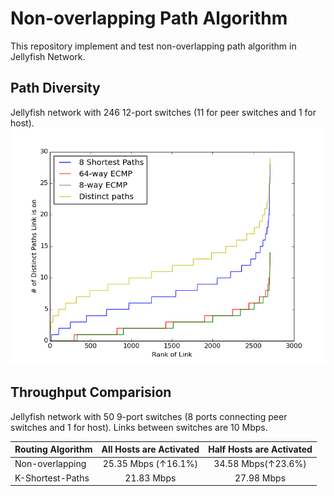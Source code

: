 # Non-overlapping Path Algorithm 

This repository implement and test 
non-overlapping path algorithm in Jellyfish Network.

## Path Diversity

Jellyfish network with 246 12-port switches
(11 for peer switches and 1 for host).
![plot](./diversity.png)


## Throughput Comparision

Jellyfish network with 50 9-port switches
(8 ports connecting peer switches and 1 for host). Links between switches are 10 Mbps.


|      Routing Algorithm  | All Hosts are Activated | Half Hosts are Activated |
| ------------- |:-------------:|:-------------:|
| Non-overlapping |    25.35 Mbps (↑16.1%)| 34.58 Mbps(↑23.6%) |
| K-Shortest-Paths   |  21.83 Mbps | 27.98 Mbps |


